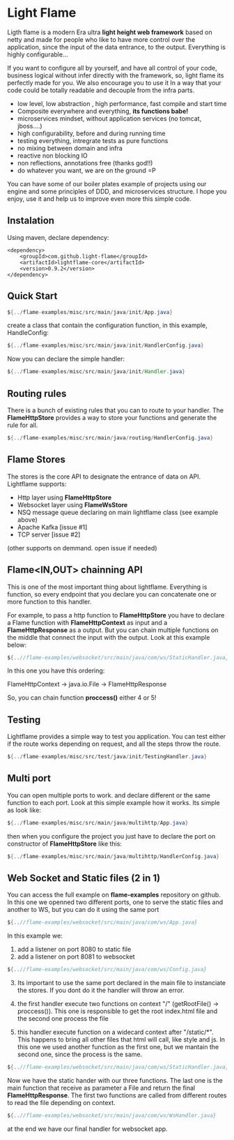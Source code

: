 # Light Flame

Ligth flame is a modern Era ultra **light height web framework** based on netty and made for people who  like to have more control over the application, since the input of the data entrance, to the output. Everything is highly configurable... 

If you want to configure all by yourself, and have all control of your code, business logical without infer directly with the framework, so, light flame its perfectly made for you. We also encourage you to use it In a way that your code could be totally readable and decouple from the infra parts.


- low level, low abstraction , high performance, fast compile and start time
- Composite everywhere and everything, **its functions babe!**
- microservices mindset, without application services (no tomcat, jboss....)
- high configurability, before and during running time
- testing everything, intregrate tests as pure functions
- no mixing between domain and infra
- reactive non blocking IO
- non reflections, annotations free (thanks god!!)
- do whatever you want, we are on the ground =P

 
You can have some of our boiler plates example of projects using our engine and some principles of DDD, and microservices structure. I hope you enjoy, use it and help us to improve even more this simple code.

## Instalation

Using maven, declare dependency:
```maven
<dependency>
	<groupId>com.github.light-flame</groupId>
	<artifactId>lightflame-core</artifactId>
	<version>0.9.2</version>
</dependency>
```

## Quick Start


```java
${../flame-examples/misc/src/main/java/init/App.java}
```

create a class that contain the configuration function, in this example, HandleConfig:
```java
${../flame-examples/misc/src/main/java/init/HandlerConfig.java}
```
Now you can declare the simple handler:
```java
${../flame-examples/misc/src/main/java/init/Handler.java}
```

## Routing rules

There is a bunch of existing rules that you can to route to your handler. The **FlameHttpStore** provides a way to store your functions and generate the rule for all.

```java
${../flame-examples/misc/src/main/java/routing/HandlerConfig.java}
```

## Flame Stores

The stores is the core API to designate the entrance of data on API. Lightflame supports:

* Http layer using **FlameHttpStore**
* Websocket layer using **FlameWsStore**
* NSQ message queue declaring on main lightflame class (see example above)
* Apache Kafka [issue #1]
* TCP server [issue #2]

(other supports on demmand. open issue if needed)

## Flame<IN,OUT> chainning API
This is one of the most important thing about lightflame. Everything is function, so every endpoint that you declare you can concatenate one or more function to this handler.

For example, to pass a http function to **FlameHttpStore** you have to declare a Flame function with **FlameHttpContext** as input and a **FlameHttpResponse** as a output. But you can chain multiple functions on the middle that connect the input with the output. Look at this example below:

```java
${..//flame-examples/websocket/src/main/java/com/ws/StaticHandler.java}
```

In this one you have this ordering:

FlameHttpContext -> java.io.File -> FlameHttpResponse

So, you can chain function **proccess()** either 4 or 5!

## Testing

Lightflame provides a simple way to test you application. You can test either if the route works depending on request, and all the steps throw the route.  

```java
${../flame-examples/misc/src/test/java/init/TestingHandler.java}
```
## Multi port

You can open multiple ports to work. and declare different or the same function to each port. Look at this simple example how it works. Its simple as look like:

```java
${../flame-examples/misc/src/main/java/multihttp/App.java}
```

then when you configure the project you just have to declare the port on constructor of **FlameHttpStore** like this:

```java
${../flame-examples/misc/src/main/java/multihttp/HandlerConfig.java}
```

## Web Socket and Static files (2 in 1)

You can access the full example on **flame-examples** repository on github. In this one we openned two different ports, one to serve the static files and another to WS, but you can do it using the same port

```java
${..//flame-examples/websocket/src/main/java/com/ws/App.java}
```
In this example we:

1. add a listener on port 8080 to static file
2. add a listener on port 8081 to websocket

```java
${..//flame-examples/websocket/src/main/java/com/ws/Config.java}
```

3. Its important to use the same port declared in the main file to instanciate the stores. If you dont do it the handler will throw an error.

4. the first handler execute two functions on context "/" (getRootFile() -> proccess()). This one is responsible to get the root index.html file and the second one process the file

5. this handler execute function on a widecard context after "/static/*". This happens to bring all other files that html will call, like style and js. In this one we used another function as the first one, but we mantain the second one, since the process is the same.

```java
${..//flame-examples/websocket/src/main/java/com/ws/StaticHandler.java}
```

Now we have the static hander with our three functions. The last one is the main function that receive as parameter a File and return the final **FlameHttpResponse**. The first two functions are called from different routes to read the file depending on context.

```java
${..//flame-examples/websocket/src/main/java/com/ws/WsHandler.java}
```

at the end we have our final handler for websocket app.